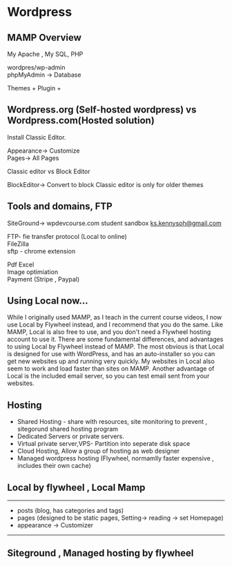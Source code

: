 # Wordpress

## MAMP Overview

My Apache , My SQL, PHP  
  
wordpres/wp-admin  
phpMyAdmin -> Database  

Themes + Plugin +  

## Wordpress.org (Self-hosted wordpress) vs Wordpress.com(Hosted solution)
Install Classic Editor.  
   
Appearance-> Customize   
Pages-> All Pages  
  
Classic editor vs Block Editor

BlockEditor-> Convert to block
Classic editor is only for older themes 

## Tools and domains, FTP

SiteGround-> 
wpdevcourse.com student sandbox
ks.kennysoh@gmail.com
  
FTP- fie transfer protocol (Local to online)  
FileZilla  
sftp - chrome extension  
   
Pdf Excel  
Image optimiation  
Payment (Stripe , Paypal)  

## Using Local now...
While I originally used MAMP, as I teach in the current course videos, I now use Local by Flywheel instead, and I recommend that you do the same. Like MAMP, Local is also free to use, and you don't need a Flywheel hosting account to use it. There are some fundamental differences, and advantages to using Local by Flywheel instead of MAMP. The most obvious is that Local is designed for use with WordPress, and has an auto-installer so you can get new websites up and running very quickly. My websites in Local also seem to work and load faster than sites on MAMP. Another advantage of Local is the included email server, so you can test email sent from your websites.  

## Hosting
- Shared Hosting - share with resources, site monitoring to prevent , sitegorund shared hosting program
- Dedicated Servers or private servers. 
- Virtual private server,VPS- Partition into seperate disk space
- Cloud Hosting, Allow a group of hosting as web designer
- Managed wordpress hosting (Flywheel, normamlly faster expensive , includes their own cache)

## Local by flywheel , Local Mamp 
***
- posts (blog, has categories and tags)
- pages (designed to be static pages, Setting-> reading -> set Homepage)
- appearance -> Customizer
***
## Siteground , Managed hosting by flywheel

